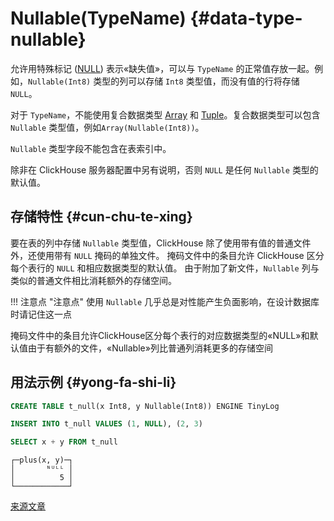 # Nullable(TypeName) {#data-type-nullable}

允许用特殊标记 ([NULL](../query_language/syntax.md)) 表示«缺失值»，可以与 `TypeName` 的正常值存放一起。例如，`Nullable(Int8)` 类型的列可以存储 `Int8` 类型值，而没有值的行将存储 `NULL`。

对于 `TypeName`，不能使用复合数据类型 [Array](array.md) 和 [Tuple](tuple.md)。复合数据类型可以包含 `Nullable` 类型值，例如`Array(Nullable(Int8))`。

`Nullable` 类型字段不能包含在表索引中。

除非在 ClickHouse 服务器配置中另有说明，否则 `NULL` 是任何 `Nullable` 类型的默认值。

## 存储特性 {#cun-chu-te-xing}

要在表的列中存储 `Nullable` 类型值，ClickHouse 除了使用带有值的普通文件外，还使用带有 `NULL` 掩码的单独文件。 掩码文件中的条目允许 ClickHouse 区分每个表行的 `NULL` 和相应数据类型的默认值。 由于附加了新文件，`Nullable` 列与类似的普通文件相比消耗额外的存储空间。

!!! 注意点 "注意点"
    使用 `Nullable` 几乎总是对性能产生负面影响，在设计数据库时请记住这一点

掩码文件中的条目允许ClickHouse区分每个表行的对应数据类型的«NULL»和默认值由于有额外的文件，«Nullable»列比普通列消耗更多的存储空间

## 用法示例 {#yong-fa-shi-li}

``` sql
CREATE TABLE t_null(x Int8, y Nullable(Int8)) ENGINE TinyLog
```

``` sql
INSERT INTO t_null VALUES (1, NULL), (2, 3)
```

``` sql
SELECT x + y FROM t_null
```

``` text
┌─plus(x, y)─┐
│       ᴺᵁᴸᴸ │
│          5 │
└────────────┘
```

[来源文章](https://clickhouse.tech/docs/en/data_types/nullable/) <!--hide-->
